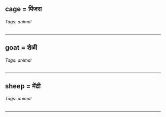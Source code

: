 ## cage = पिंजरा

###### Tags: animal

---
## goat = शेळी

###### Tags: animal

---
## sheep = मेंढी

###### Tags: animal

---
